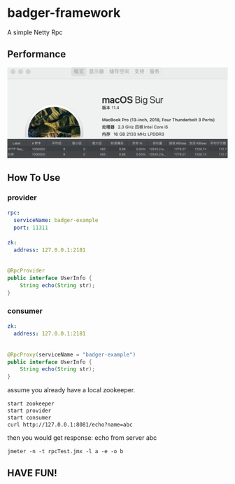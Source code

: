 # badger-framework

A simple Netty Rpc
## Performance
![avatar](./docs/system.png)
![avatar](./docs/jmeter.png)

## How To Use

### provider

```yaml
rpc:
  serviceName: badger-example
  port: 11311

zk:
  address: 127.0.0.1:2181
```

```java

@RpcProvider
public interface UserInfo {
    String echo(String str);
}

```

### consumer

```yaml
zk:
  address: 127.0.0.1:2181
```

```java

@RpcProxy(serviceName = "badger-example")
public interface UserInfo {
    String echo(String str);
}

```

assume you already have a local zookeeper.

```shell
start zookeeper
start provider 
start consumer 
curl http://127.0.0.1:8081/echo?name=abc
```

then you would get response:
echo from server abc

```jmx
jmeter -n -t rpcTest.jmx -l a -e -o b
```
## HAVE FUN!